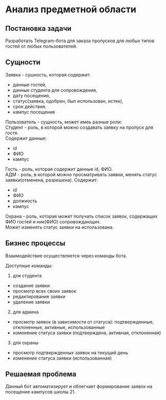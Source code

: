 # **Анализ предметной области** #

## Постановка задачи ##

Разработать Telegram-бота для заказа пропусков для любых типов гостей от любых пользователей.

## Сущности ##

Заявка - сушность, которая содержит:
<ul>
    <li>данные гостей,</li>
    <li>данные студента для сопровождения,</li>
    <li>дату посещения,</li>
    <li>статус(заявка, одобрен, был использован, истек),</li>
    <li>срок действия.</li>
    <li>кампус посещения</li>
</ul>

Пользователь - сущность, может имеь разные роли:  
Студент - роль, в которой можно создавать заявку на пропуск для гостя.  
Содержит данные:
<ul>
    <li>id</li>
    <li>ФИО</li>
    <li>кампус</li>
</ul>

Гость - роль, которая содержит данные id, ФИО.  
АДМ - роль, в которой можно просматривать заявки, менять статус заявки(отменена, разрешена). 
Содержит:
<ul>
    <li>id</li>
    <li>ФИО</li>
    <li>должность</li>
    <li>кампус</li>
</ul>

Охрана - роль, которая может получать список заявок, содержащих ФИО гостей и ник(ФИО) сопровождающих.   
Может изменять статус заявки на использована. 

## Бизнес процессы ##

Взаимодействие осуществляется через команды бота.

Доступные команды:
1. для студента  
* создание заявки
* просмотр всех своих заявок
* редактирование заявки
* удаление заявки

2. для админа
* просмотр заявок (в зависимости от статуса): подтвержденные, отклоненные, активные, использованные
* изменение статуса заявки (подтверждена, активная, отклоненная)

3. для охраны
* просмотр подтвержденных заявок на текущий день
* изменение статуса заявки (использованная)

## Решаемая проблема ##

Данный бот автоматизирует и облегчает формирование заявок на посещение кампусов школы 21.
